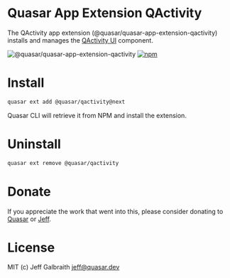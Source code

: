 # Quasar App Extension QActivity

The QActivity app extension (@quasar/quasar-app-extension-qactivity) installs and manages the [QActivity UI](https://github.com/quasarframework/quasar-ui-qactivity/tree/next/ui) component.

![@quasar/quasar-app-extension-qactivity](https://img.shields.io/npm/v/@quasar/quasar-app-extension-qactivity/next?label=@quasar/quasar-app-extension-qactivity)
[![npm](https://img.shields.io/npm/dt/@quasar/quasar-app-extension-qactivity.svg)](https://www.npmjs.com/package/@quasar/quasar-app-extension-qactivity)

# Install
```bash
quasar ext add @quasar/qactivity@next
```
Quasar CLI will retrieve it from NPM and install the extension.

# Uninstall
```bash
quasar ext remove @quasar/qactivity
```

# Donate
If you appreciate the work that went into this, please consider donating to [Quasar](https://donate.quasar.dev) or [Jeff](https://github.com/sponsors/hawkeye64).

# License
MIT (c) Jeff Galbraith <jeff@quasar.dev>
